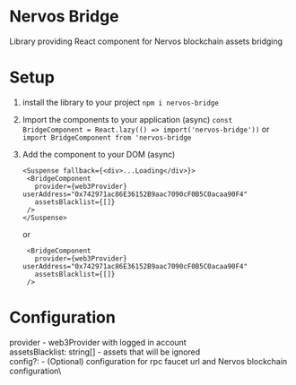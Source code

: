 # Nervos Bridge

Library providing React component for Nervos blockchain assets bridging

# Setup

1. install the library to your project
   `npm i nervos-bridge`

2. Import the components to your application (async)
   `const BridgeComponent = React.lazy(() => import('nervos-bridge'))`
   or
   `import BridgeComponent from 'nervos-bridge`

3. Add the component to your DOM (async)
   ```
   <Suspense fallback={<div>...Loading</div>}>
    <BridgeComponent
      provider={web3Provider}    userAddress="0x742971ac86E36152B9aac7090cF0B5C0acaa90F4"
      assetsBlacklist={[]}
    />
   </Suspense>
   ```
   or
   ```
    <BridgeComponent
      provider={web3Provider} userAddress="0x742971ac86E36152B9aac7090cF0B5C0acaa90F4"
      assetsBlacklist={[]}
    />
   ```

# Configuration

provider - web3Provider with logged in account\
assetsBlacklist: string[] - assets that will be ignored\
config?: - (Optional) configuration for rpc faucet url and Nervos blockchain configuration\
